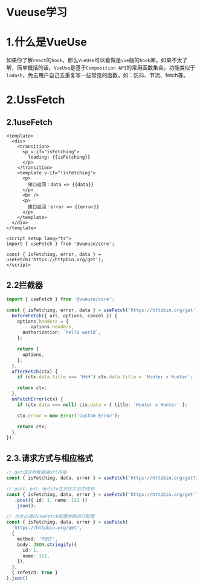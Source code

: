 # Vueuse学习

# 1.什么是VueUse

如果你了解`react`的`hook`，那么`VueUse`可以看做是`vue`版的`hook`库。如果不太了解，简单概括的话，`VueUse`是基于`Composition API`的常用函数集合。功能类似于`lodash`，免去用户自己去重复写一些常见的函数，如：防抖、节流、fetch等。

# 2.UssFetch

## 2.1useFetch

```vue
<template>
  <div>
    <transition>
      <p v-if="isFetching">
        loading: {{isFetching}}
      </p>
    </transition>
    <template v-if="!isFetching">
      <p>
        接口返回：data => {{data}}
      </p>
      <br />
      <p>
        接口返回：error => {{error}}
      </p>
    </template>
  </div>
</template>

<script setup lang="ts">
import { useFetch } from '@vueuse/core';

const { isFetching, error, data } = useFetch('https://httpbin.org/get');
</script>

```

## 2.2拦截器

```typescript
import { useFetch } from '@vueuse/core';

const { isFetching, error, data } = useFetch('https://httpbin.org/get', {
  beforeFetch({ url, options, cancel }) {
    options.headers = {
      ...options.headers,
      Authorization: `hello world`,
    };

    return {
      options,
    };
  },
  afterFetch(ctx) {
    if (ctx.data.title === 'HxH') ctx.data.title = 'Hunter x Hunter';

    return ctx;
  },
  onFetchError(ctx) {
    if (ctx.data === null) ctx.data = { title: 'Hunter x Hunter' };

    ctx.error = new Error('Custom Error');

    return ctx;
  },
});

```

## 2.3.请求方式与相应格式

```typescript
// get请求参数直接url拼接
const { isFetching, data, error } = useFetch('https://httpbin.org/get?id=1&name=111').get().text();

// post、put、delete在对应方法中传参
const { isFetching, data, error } = useFetch('https://httpbin.org/get')
   .post({ id: 1, name: 111 })
   .json();

// 也可以通过useFetch配置参数进行配置
const { isFetching, data, error } = useFetch(
  'https://httpbin.org/get',
  {
    method: 'POST',
    body: JSON.stringify({
      id: 1,
      name: 111,
    }),
  },
  { refetch: true }
).json()

```

